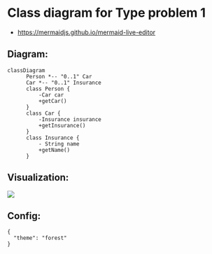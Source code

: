 # Class diagram for Type problem 1

- https://mermaidjs.github.io/mermaid-live-editor

## Diagram:

```
classDiagram
      Person *-- "0..1" Car
      Car *-- "0..1" Insurance
      class Person {
          -Car car
          +getCar()
      }
      class Car {
          -Insurance insurance
          +getInsurance()
      }
      class Insurance {
          - String name
          +getName()
      }
```

## Visualization:

![](./sequence-diagram-latency-problem1.svg)

## Config:

```
{
  "theme": "forest"
}
```
